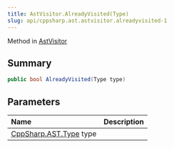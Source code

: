 ```yaml
---
title: AstVisitor.AlreadyVisited(Type)
slug: api/cppsharp.ast.astvisitor.alreadyvisited-1
---
```

Method in [AstVisitor](/api/cppsharp/ast/astvisitor)

## Summary



```csharp
public bool AlreadyVisited(Type type)
```

## Parameters

|Name|Description|
|:---|:---|
|[CppSharp.AST.Type](/api/cppsharp/ast/type) type||

